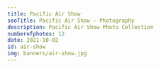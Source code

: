 ```yaml
---
title: Pacific Air Show
seoTitle: Pacific Air Show — Photography
description: Pacific Air Show Photo Collection
numberofphotos: 12
date: 2021-10-02
id: air-show
img: banners/air-show.jpg
---
```

